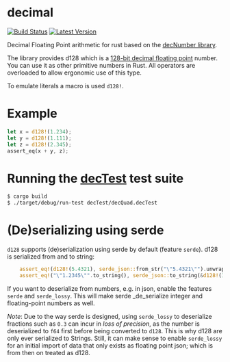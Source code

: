 # decimal

[![Build Status](https://travis-ci.org/alkis/decimal.svg?branch=master)](https://travis-ci.org/alkis/decimal)
[![Latest Version](https://img.shields.io/crates/v/decimal.svg)](https://crates.io/crates/decimal)

Decimal Floating Point arithmetic for rust based on the [decNumber
library](http://speleotrove.com/decimal/decnumber.html).

The library provides d128 which is a [128-bit decimal floating
point](https://en.wikipedia.org/wiki/Decimal128_floating-point_format) number.
You can use it as other primitive numbers in Rust. All operators are overloaded
to allow ergonomic use of this type.

To emulate literals a macro is used `d128!`.

# Example

```rust
let x = d128!(1.234);
let y = d128!(1.111);
let z = d128!(2.345);
assert_eq(x + y, z);
```

# Running the [decTest](http://speleotrove.com/decimal/dectest.html) test suite

```bash
$ cargo build
$ ./target/debug/run-test decTest/decQuad.decTest
```
# (De)serializing using serde

`d128` supports (de)serialization using serde by default (feature `serde`). d128 is serialized from and to string:

```rust
    assert_eq!(d128!(5.4321), serde_json::from_str("\"5.4321\"").unwrap());
    assert_eq!("\"1.2345\"".to_string(), serde_json::to_string(&d128!(1.2345)).unwrap());
```

If you want to deserialize from numbers, e.g. in json, enable the features `serde` and `serde_lossy`.
This will make serde _de_serialize integer and floating-point numbers as well.

_Note_: Due to the way serde is designed, using `serde_lossy` to deserialize fractions such as `0.3` can incur in
*loss of precision*, as the number is deserialized to `f64` first before being converted to `d128`. This is why
d128 are only ever serialized to Strings. Still, it can make sense to enable `serde_lossy` for an initial import of 
data that only exists as floating point json; which is from then on treated as d128.
